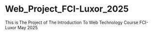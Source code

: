 # Web_Project_FCI-Luxor_2025
This is The Project of The Introduction To Web Technology Course FCI-Luxor May 2025
